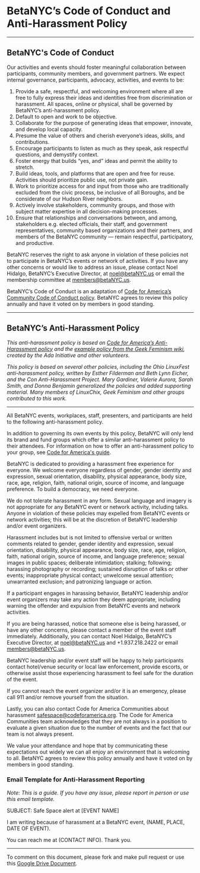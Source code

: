 # BetaNYC’s Code of Conduct and Anti-Harassment Policy

---

## BetaNYC's Code of Conduct

Our activities and events should foster meaningful collaboration between participants, community members, and government partners. We expect internal governance, participants, advocacy, activities, and events to be:

1. Provide a safe, respectful, and welcoming environment where all are free to fully express their ideas and identities free from discrimination or harassment. All spaces, online or physical, shall be governed by BetaNYC’s anti-harassment policy.
1. Default to open and work to be objective.
1. Collaborate for the purpose of generating ideas that empower, innovate, and develop local capacity.
1. Presume the value of others and cherish everyone’s ideas, skills, and contributions.
1. Encourage participants to listen as much as they speak, ask respectful questions, and demystify context.
1. Foster energy that builds “yes, and” ideas and permit the ability to stretch. 
1. Build ideas, tools, and platforms that are open and free for reuse. Activities should prioritize public use, not private gain.
1. Work to prioritize access for and input from those who are traditionally excluded from the civic process, be inclusive of all Boroughs, and be considerate of our Hudson River neighbors.
1. Actively involve stakeholders, community groups, and those with subject matter expertise in all decision-making processes.
1. Ensure that relationships and conversations between, and among, stakeholders e.g. elected officials, their staff, and government representatives, community based organizations and their partners, and members of the BetaNYC community — remain respectful, participatory, and productive.

BetaNYC reserves the right to ask anyone in violation of these policies not to participate in BetaNYC’s events or network of activities. If you have any other concerns or would like to address an issue, please contact Noel Hidalgo, BetaNYC’s Executive Director, at noel@betaNYC.us or email the membership committee at members@betaNYC.us.

BetaNYC’s Code of Conduct is an adaptation of [Code for America’s Community Code of Conduct policy](https://github.com/codeforamerica/codeofconduct). BetaNYC agrees to review this policy annually and have it voted on by members in good standing.

---

## BetaNYC’s Anti-Harassment Policy

_This anti-harassment policy is based on [Code for America’s Anti-Harassment policy](https://github.com/codeforamerica/codeofconduct) and the [example policy from the Geek Feminism wiki](http://geekfeminism.wikia.com/wiki/Conference_anti-harassment/Policy), created by the Ada Initiative and other volunteers._

_This policy is based on several other policies, including the Ohio LinuxFest anti-harassment policy, written by Esther Filderman and Beth Lynn Eicher, and the Con Anti-Harassment Project. Mary Gardiner, Valerie Aurora, Sarah Smith, and Donna Benjamin generalized the policies and added supporting material. Many members of LinuxChix, Geek Feminism and other groups contributed to this work._

---

All BetaNYC events, workplaces, staff, presenters, and participants are held to the following anti-harassment policy.

In addition to governing its own events by this policy, BetaNYC will only lend its brand and fund groups which offer a similar anti-harassment policy to their attendees. For information on how to offer an anti-harassment policy to your group, see [Code for America's guide](https://docs.google.com/a/codeforamerica.org/document/d/1Zg2FDt7awgfCmdcbzMwKHMb1A7KDOhs_z7ibCb3TLLQ/edit).

BetaNYC is dedicated to providing a harassment free experience for everyone. We welcome everyone regardless of gender, gender identity and expression, sexual orientation, disability, physical appearance, body size, race, age, religion, faith, national origin, source of income, and language preference. To build a democracy, we need everyone.

We do not tolerate harassment in any form. Sexual language and imagery is not appropriate for any BetaNYC event or network activity, including talks. Anyone in violation of these policies may expelled from BetaNYC events or network activities; this will be at the discretion of BetaNYC leadership and/or event organizers.

Harassment includes but is not limited to offensive verbal or written comments related to gender, gender identity and expression, sexual orientation, disability, physical appearance, body size, race, age, religion, faith, national origin, source of income, and language preference; sexual images in public spaces; deliberate intimidation; stalking; following; harassing photography or recording; sustained disruption of talks or other events; inappropriate physical contact; unwelcome sexual attention; unwarranted exclusion; and patronizing language or action.

If a participant engages in harassing behavior, BetaNYC leadership and/or event organizers may take any action they deem appropriate, including warning the offender and expulsion from BetaNYC events and network activities.

If you are being harassed, notice that someone else is being harassed, or have any other concerns, please contact a member of the event staff immediately. Additionally, you can contact Noel Hidalgo, BetaNYC’s Executive Director, at noel@betaNYC.us and +1.937.218.2422 or email members@betaNYC.us.

BetaNYC leadership and/or event staff will be happy to help participants contact hotel/venue security or local law enforcement, provide escorts, or otherwise assist those experiencing harassment to feel safe for the duration of the event. 

If you cannot reach the event organizer and/or it is an emergency, please call 911 and/or remove yourself from the situation.

Lastly, you can also contact Code for America Communities about harassment safespace@codeforamerica.org. The Code for America Communities team acknowledges that they are not always in a position to evaluate a given situation due to the number of events and the fact that our team is not always present.  

We value your attendance and hope that by communicating these expectations out widely we can all enjoy an environment that is welcoming to all.  BetaNYC agrees to review this policy annually and have it voted on by members in good standing. 

### Email Template for Anti-Harassment Reporting
_Note: This is a guide. If you have any issue, please report in person or use this email template._

SUBJECT: Safe Space alert at [EVENT NAME]

I am writing because of harassment at a BetaNYC event, (NAME, PLACE, DATE OF EVENT).

You can reach me at (CONTACT INFO). Thank you.

---
To comment on this document, please fork and make pull request or use this [Google Drive Document](https://docs.google.com/document/d/19Q5rNU_dA_OyJqs8l059343N7hRqIicmjekJhZaNZEI/edit?usp=sharing).